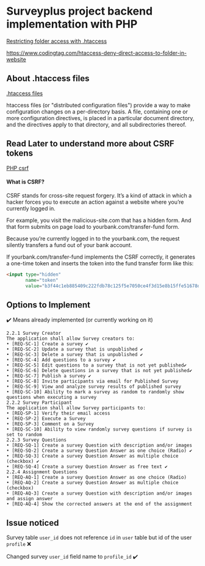 # Surveyplus project backend implementation with PHP

[Restricting folder access with .htaccess](https://www.itsolutionstuff.com/post/how-to-restrict-access-to-a-folder-with-htaccessexample.html)

https://www.codingtag.com/htaccess-deny-direct-access-to-folder-in-website

## About .htaccess files

[.htaccess files](https://docs.oracle.com/cd/B14099_19/web.1012/q20206/howto/htaccess.html)

htaccess files (or "distributed configuration files") provide a way to make configuration changes on a per-directory basis. A file, containing one or more configuration directives, is placed in a particular document directory, and the directives apply to that directory, and all subdirectories thereof.


## Read Later to understand more about CSRF tokens

[PHP csrf](https://www.phptutorial.net/php-tutorial/php-csrf/)

#### What is CSRF?

CSRF stands for cross-site request forgery. It’s a kind of attack in which a hacker forces you to execute an action against a website where you’re currently logged in.

For example, you visit the malicious-site.com that has a hidden form. And that form submits on page load to yourbank.com/transfer-fund form.

Because you’re currently logged in to the yourbank.com, the request silently transfers a fund out of your bank account.

If yourbank.com/transfer-fund implements the CSRF correctly, it generates a one-time token and inserts the token into the fund transfer form like this:

```html
<input type="hidden" 
       name="token"
       value="b3f44c1eb885409c222fdb78c125f5e7050ce4f3d15e8b15ffe51678dd3a33d3a18dd3">
```


## Options to Implement

✔️ Means already implemented (or currently working on it)

    2.2.1 Survey Creator
    The application shall allow Survey creators to:
    • [REQ-SC-1] Create a survey ✔️
    • [REQ-SC-2] Update a survey that is unpublished ✔️
    • [REQ-SC-3] Delete a survey that is unpublished ✔️
    • [REQ-SC-4] Add questions to a survey ✔️
    • [REQ-SC-5] Edit questions to a survey that is not yet published✔️
    • [REQ-SC-6] Delete questions in a survey that is not yet published✔️
    • [REQ-SC-7] Publish a survey ✔️
    • [REQ-SC-8] Invite participants via email for Published Survey
    • [REQ-SC-9] View and analyze survey results of published survey
    • [REQ-SC-10] Ability to mark a survey as random to randomly show questions when executing a survey
    2.2.2 Survey Participant
    The application shall allow Survey participants to:
    • [REQ-SP-1] Verify their email access
    • [REQ-SP-2] Execute a Survey
    • [REQ-SP-3] Comment on a Survey
    • [REQ-SC-10] Ability to view randomly survey questions if survey is set to random
    2.2.3 Survey Questions
    • [REQ-SQ-1] Create a survey Question with description and/or images
    • [REQ-SQ-2] Create a survey Question Answer as one choice (Radio) ✔️
    • [REQ-SQ-3] Create a survey Question Answer as multiple choice (checkbox) ✔️
    • [REQ-SQ-4] Create a survey Question Answer as free text ✔️
    2.2.4 Assignment Questions
    • [REQ-AQ-1] Create a survey Question Answer as one choice (Radio)
    • [REQ-AQ-2] Create a survey Question Answer as multiple choice (checkbox)
    • [REQ-AQ-3] Create a survey Question with description and/or images and assign answer
    • [REQ-AQ-4] Show the corrected answers at the end of the assignment



## Issue noticed

Survey table `user_id` does not reference `id` in `user` table but id of the user `profile` ❌

Changed survey `user_id` field name to `profile_id` ✔️